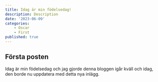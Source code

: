 ```yaml
---
title: Idag är min födelsedag!
description: Description
date: '2023-06-09'
categories: 
    - Oscar
    - First
published: true
---
```


## Första posten

Idag är min födelsedag och jag gjorde denna bloggen igår kväll och idag, den borde nu uppdatera med detta nya inlägg.
